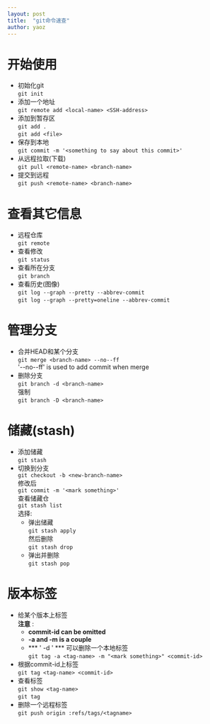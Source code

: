 ```yaml
---
layout: post
title:  "git命令速查"
author: yaoz
---
```


# 开始使用

* 初始化git  
`git init`
* 添加一个地址  
`git remote add <local-name> <SSH-address>`
* 添加到暂存区  
`git add .`  
`git add <file>`
* 保存到本地  
`git commit -m '<something to say about this commit>'`
* 从远程拉取(下载)  
`git pull <remote-name> <branch-name>`
* 提交到远程  
`git push <remote-name> <branch-name>`

# 查看其它信息

* 远程仓库  
`git remote`
* 查看修改  
`git status`
* 查看所在分支  
`git branch`
* 查看历史(图像)  
`git log --graph --pretty --abbrev-commit`  
`git log --graph --pretty=oneline --abbrev-commit`

# 管理分支

* 合并HEAD和某个分支  
`git merge <branch-name> --no--ff`  
'--no--ff' is used to add commit when merge
* 删除分支  
`git branch -d <branch-name>`  
  强制  
`git branch -D <branch-name>`  

# 储藏(stash)

* 添加储藏  
`git stash`
* 切换到分支  
`git checkout -b <new-branch-name>`  
  修改后  
`git commit -m '<mark something>'`  
  查看储藏仓  
`git stash list`  
  选择:  
  * 弹出储藏  
  `git stash apply`  
    然后删除  
  `git stash drop`
  * 弹出并删除  
  `git stash pop`

# 版本标签

* 给某个版本上标签  
**注意** :  
  * **commit-id can be omitted**  
  * **-a and -m is a couple**
  * *** ' -d ' *** 可以删除一个本地标签  
 `git tag -a <tag-name> -m "<mark something>" <commit-id>`
* 根据commit-id上标签  
`git tag <tag-name> <commit-id>`
* 查看标签  
`git show <tag-name>`    
`git tag`
* 删除一个远程标签  
`git push origin :refs/tags/<tagname>`
